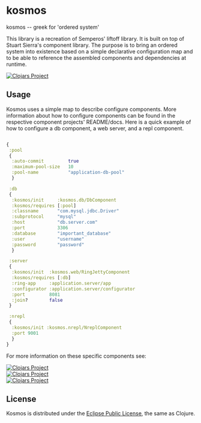 # kosmos

kosmos -- greek for 'ordered system'

This library is a recreation of Semperos' liftoff library. It is built on top of Stuart
Sierra's component library. The purpose is to bring an ordered system
into existence based on a simple declarative configuration map and to be able to
reference the assembled components and dependencies at runtime.

[![Clojars Project](https://img.shields.io/clojars/v/kosmos.svg)](https://clojars.org/kosmos)

## Usage

Kosmos uses a simple map to describe configure components. More information about how to configure components can be found in the respective component projects' README/docs. Here is a quick example of how to configure a db component, a web server, and a repl component.

```clojure

{
 :pool
 {
  :auto-commit         true
  :maximum-pool-size   10
  :pool-name           "application-db-pool"
  }

 :db
 {
  :kosmos/init     :kosmos.db/DbComponent
  :kosmos/requires [:pool]
  :classname       "com.mysql.jdbc.Driver"
  :subprotocol     "mysql"
  :host            "db.server.com"
  :port            3306
  :database        "important_database"
  :user            "username"
  :password        "password"
  }

 :server
 {
  :kosmos/init  :kosmos.web/RingJettyComponent
  :kosmos/requires [:db]
  :ring-app     :application.server/app
  :configurator :application.server/configurator
  :port         8081
  :join?        false
 }

 :nrepl
 {
  :kosmos/init :kosmos.nrepl/NreplComponent
  :port 9001
  }
}
```

For more information on these specific components see:

[![Clojars Project](https://img.shields.io/clojars/v/kosmos/kosmos-hikari.svg)](https://clojars.org/kosmos/kosmos-hikari)  
[![Clojars Project](https://img.shields.io/clojars/v/kosmos/kosmos-web.svg)](https://clojars.org/kosmos/kosmos-web)  
[![Clojars Project](https://img.shields.io/clojars/v/kosmos/kosmos-nrepl.svg)](https://clojars.org/kosmos/kosmos-nrepl)  

## License

Kosmos is distributed under the [Eclipse Public License](http://opensource.org/licenses/eclipse-1.0.php), the same as Clojure.